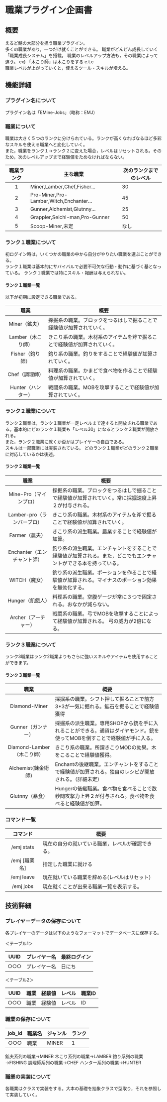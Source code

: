 # 職業プラグイン企画書

## 概要
えるど鯖の大部分を担う職業プラグイン。  
多くの職業があり，一つだけ就くことができる。
職業がどんどん成長していく「職業成長システム」を搭載。
職業のレベルアップ方法も，その職業によって違う。
ex) 「木こり師」は木こりをする e.t.c  
職業レベルが上がっていくと，使えるツール・スキルが増える。

## 機能詳細
### プラグイン名について
プラグイン名は「EMine-Jobs」（略称：EMJ）

### 職業について
職業は大きく５つのランクに分けられている。ランクが高くなればなるほど多彩なスキルを使える職業へと変化していく。    
また，職業をランク１→ランク２に変えた場合，レベルはリセットされる。そのため，次のレベルアップまで経験値をためなければならない。

|    職業ランク    |   主な職業   |   次のランクまでのレベル   |
|:--------:|----------|----------|
|    1    |    Miner,Lamber,Chef,Fisher...  |    30   |
|    2    |   Pro-Miner,Pro-Lamber,Witch,Enchanter...   |   45   |
|    3    |    Gunner,Alchemist,Glutnny...   | 25 |
|    4    |    Grappler,Seichi-man,Pro-Gunner   |    50 |
|    5    |    Scoop-Miner,未定   |     なし |

### ランク１職業について
初ログイン時は，いくつかの職業の中から自分がやりたい職業を選ぶことができる。  
ランク１職業は基本的にサバイバルで必要不可欠な行動・動作に基づく基となっている。
ランク１職業では特にスキル・報酬は与えられない。

#### ランク１職業一覧
以下が初期に設定できる職業である。

|    職業    |   概要   |
|:--------:|----------|
|    Miner（鉱夫）    |    採掘系の職業。ブロックをつるはしで掘ることで経験値が加算されていく。   |
|    Lamber（木こり師）    |    きこり系の職業。木材系のアイテムを斧で掘ることで経験値が加算されていく。   |
|    Fisher（釣り師）    |    釣り系の職業。釣りをすることで経験値が加算されていく。   |
|    Chef（調理師）    |    料理系の職業。かまどで食べ物を作ることで経験値が加算されていく。   |
|    Hunter（ハンター）    |    戦闘系の職業。MOBを攻撃することで経験値が加算されていく。   |

### ランク２職業について
ランク２職業は，ランク１職業が一定レベルまで達すると開放される職業である。基本的にどのランク１職業も「レベル30」になるとランク２職業が開放される。  
また，ランク２職業に就くか否かはプレイヤーの自由である。  
スキルは一部職業には実装されている。
どのランク１職業がどのランク２職業に対応しているかは後述。  

#### ランク２職業一覧

|    職業    |   概要   |
|:--------:|----------|
|    Mine-Pro（マインプロ）    |    採掘系の職業。ブロックをつるはしで掘ることで経験値が加算されていく。常に採掘速度上昇２が付与される。   |
|    Lamber-pro（ランバープロ）    |    きこり系の職業。木材系のアイテムを斧で掘ることで経験値が加算されていく。   |
|    Farmer（農夫）    |    きこり系の派生職業。農業することで経験値が加算。|
|    Enchanter（エンチャント師）    |    釣り系の派生職業。エンチャントをすることで経験値が加算される。また，どこでもエンチャントができる本を持っている。   |
|    WITCH（魔女）    |    釣り系の派生職業。ポーションを作ることで経験値が加算される。マイナスのポーション効果を無効化する。   |
|    Hunger（飢餓人）    |    料理系の職業。空腹ゲージが常に３つで固定される。おなかが減らない。   |
|    Archer（アーチャー）    |    戦闘系の職業。弓でMOBを攻撃することによって経験値が加算される。 弓の威力が2倍になる。  |

### ランク３職業について 
ランク3職業はランク2職業よりもさらに強いスキルやアイテムを使用することができます。

#### ランク３職業一覧

|    職業    |   概要   |
|:--------:|----------|
|    Diamond-Miner    |    採掘系の職業。シフト押して掘ることで前方3*3が一気に掘れる。鉱石を掘ることで経験値獲得 |
|    Gunner（ガンナー）    |    採掘系の派生職業。専用SHOPから銃を手に入れることができる。通貨はダイヤモンド。銃を使ってMOBを倒すことで経験値が手に入る。 |
|    Diamond-Lamber（木こり師）    |    きこり系の職業。所謂きこりMODの効果。木をこることで経験値獲得。|
|    Alchemist(錬金術師)    |    Enchantの後継職業。エンチャントをすることで経験値が加算される。独自のレシピが開放される。（詳細未定）   |
|    Glutnny（暴食）    |   Hungerの後継職業。食べ物を食べることで数秒間攻撃力上昇２が付与される。食べ物を食べると経験値が加算。|

### コマンド一覧

|    コマンド    |   概要   |
|:--------:|----------|
|    /emj stats    |    現在の自分の就いている職業，レベルが確認できる。 |
|    /emj  [職業名]    |    指定した職業に就ける |
|    /emj leave    |    現在就いている職業を辞める(レベルはリセット) |
|    /emj jobs    |    現在就くことが出来る職業一覧を表示する。 |


## 技術詳細

### プレイヤーデータの保存について
各プレイヤーのデータは以下のようなフォーマットでデータベースに保存する。

＜テーブル1＞

|    UUID    |   プレイヤー名   |   最終ログイン   |
|:--------:|----------|----------|
|    ○○○    |    プレイヤー名 |     日にち |   

＜テーブル2＞

|    UUID    |   職業  |   経験値  |   レベル  |   職業ID  |
|:--------:|----------|----------|----------|----------|
|    ○○○    |    職業 |     経験値 |    レベル |     ID   |

### 職業の保存について
|    job_id    |   職業名  |   ジャンル  | ランク
|:--------:|----------|----------|----------|
|    ○○○    |    職業 |     MINER |     1 |

鉱夫系列の職業→MINER
木こり系列の職業→LAMBER
釣り系列の職業→FISHING
調理師系列の職業→CHEF
ハンター系列の職業→HUNTER


### 職業の実装について
各職業はクラスで実装をする。大本の基礎を抽象クラスで型取り，それを参照して実装していく。